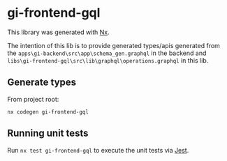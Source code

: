 # gi-frontend-gql

This library was generated with [Nx](https://nx.dev).

The intention of this lib is to provide generated types/apis generated from the `apps\gi-backend\src\app\schema_gen.graphql` in the backend and `libs\gi-frontend-gql\src\lib\graphql\operations.graphql` in this lib.

## Generate types
From project root:
```
nx codegen gi-frontend-gql
```

## Running unit tests

Run `nx test gi-frontend-gql` to execute the unit tests via [Jest](https://jestjs.io).
